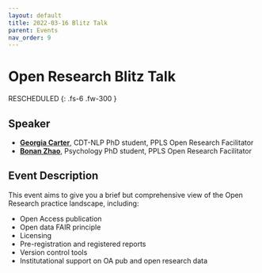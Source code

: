 ```yaml
---
layout: default
title: 2022-03-16 Blitz Talk
parent: Events
nav_order: 9
---
```


# Open Research Blitz Talk

RESCHEDULED
{: .fs-6 .fw-300 }

## Speaker

* [**Georgia Carter**](http://www.inf.ed.ac.uk/people/students/Georgia-Ann_Carter.html), CDT-NLP PhD student, PPLS Open Research Facilitator
* [**Bonan Zhao**](https://zhaobn.github.io), Psychology PhD student, PPLS Open Research Facilitator

## Event Description

This event aims to give you a brief but comprehensive view of the Open Research practice landscape, including:

* Open Access publication
* Open data FAIR principle
* Licensing
* Pre-registration and registered reports
* Version control tools
* Institutational support on OA pub and open research data
